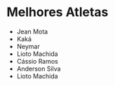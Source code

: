 # Melhores Atletas 
* Jean Mota
* Kaká
* Neymar
* Lioto Machida 
* Cássio Ramos
* Anderson Silva
* Lioto Machida
